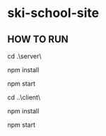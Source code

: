 # ski-school-site

## HOW TO RUN

cd .\server\

npm install

npm start


cd ..\client\ 

npm install

npm start    
